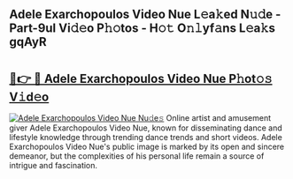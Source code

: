 ## Adele Exarchopoulos Video Nue L𝚎a𝚔ed N𝚞𝚍e - Part-9uI Vi𝚍𝚎o P𝚑𝚘tos - H𝚘𝚝 O𝚗𝚕yf𝚊ns L𝚎a𝚔s gqAyR

# <h2><a href="http://kf806p.oniu.top/?m=Adele+Exarchopoulos+Video+Nue">🔗👉 🔴 Adele Exarchopoulos Video Nue P𝚑ot𝚘𝚜 V𝚒d𝚎o</a></h2>

[![Adele Exarchopoulos Video Nue Nu𝚍e𝚜](https://i.imgur.com/0qMVB7G.gif)](http://kf806p.oniu.top/?m=Adele+Exarchopoulos+Video+Nue)
Online artist and amusement giver Adele Exarchopoulos Video Nue, known for disseminating dance and lifestyle knowledge through trending dance trends and short videos. Adele Exarchopoulos Video Nue's public image is marked by its open and sincere demeanor, but the complexities of his personal life remain a source of intrigue and fascination.  
